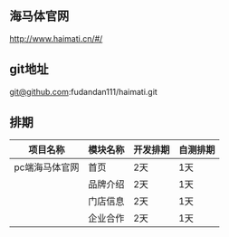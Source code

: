 ## 海马体官网

http://www.haimati.cn/#/

## git地址

git@github.com:fudandan111/haimati.git

## 排期

| 项目名称       | 模块名称 | 开发排期 | 自测排期 |
| -------------- | -------- | -------- | -------- |
| pc端海马体官网 | 首页     | 2天      | 1天      |
|                | 品牌介绍 | 2天      | 1天      |
|                | 门店信息 | 2天      | 1天      |
|                | 企业合作 | 2天      | 1天      |



